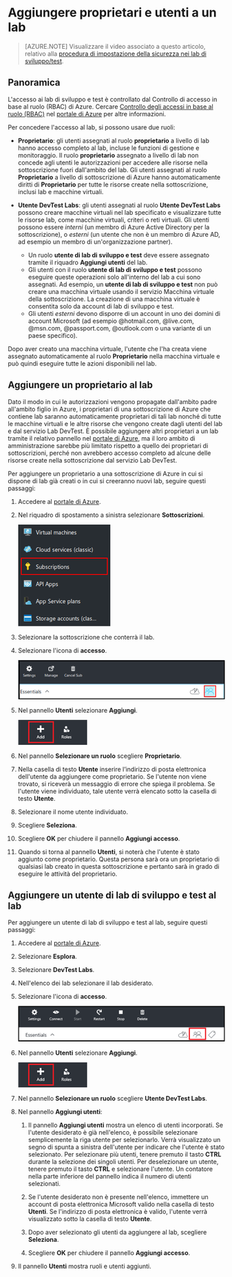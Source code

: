 <properties
	pageTitle="Aggiungere proprietari e utenti a un lab | Microsoft Azure"
	description="Aggiungere in modo sicuro un utente che non è incluso nella sottoscrizione del lab di sviluppo/test di Azure"
	services="devtest-lab,virtual-machines"
	documentationCenter="na"
	authors="tomarcher"
	manager="douge"
	editor=""/>

<tags
	ms.service="devtest-lab"
	ms.workload="na"
	ms.tgt_pltfrm="na"
	ms.devlang="na"
	ms.topic="article"
	ms.date="06/01/2016"
	ms.author="tarcher"/>

# Aggiungere proprietari e utenti a un lab

> [AZURE.NOTE] Visualizzare il video associato a questo articolo, relativo alla [procedura di impostazione della sicurezza nei lab di sviluppo/test](/documentation/videos/how-to-set-security-in-your-devtest-lab).

## Panoramica
L'accesso ai lab di sviluppo e test è controllato dal Controllo di accesso in base al ruolo (RBAC) di Azure. Cercare [Controllo degli accessi in base al ruolo (RBAC)](https://azure.microsoft.com/search/?q=role%20based%20access%20control) nel [portale di Azure](http://go.microsoft.com/fwlink/p/?LinkID=525040) per altre informazioni.


Per concedere l'accesso al lab, si possono usare due ruoli:

- **Proprietario**: gli utenti assegnati al ruolo **proprietario** a livello di lab hanno accesso completo al lab, incluse le funzioni di gestione e monitoraggio. Il ruolo **proprietario** assegnato a livello di lab non concede agli utenti le autorizzazioni per accedere alle risorse nella sottoscrizione fuori dall'ambito del lab. Gli utenti assegnati al ruolo **Proprietario** a livello di sottoscrizione di Azure hanno automaticamente diritti di **Proprietario** per tutte le risorse create nella sottoscrizione, inclusi lab e macchine virtuali.

-  **Utente DevTest Labs**: gli utenti assegnati al ruolo **Utente DevTest Labs** possono creare macchine virtuali nel lab specificato e visualizzare tutte le risorse lab, come macchine virtuali, criteri o reti virtuali. Gli utenti possono essere *interni* (un membro di Azure Active Directory per la sottoscrizione), o *esterni* (un utente che non è un membro di Azure AD, ad esempio un membro di un'organizzazione partner).
	-  Un ruolo **utente di lab di sviluppo e test** deve essere assegnato tramite il riquadro **Aggiungi utenti** del lab.
	-  Gli utenti con il ruolo **utente di lab di sviluppo e test** possono eseguire queste operazioni solo all'interno del lab a cui sono assegnati. Ad esempio, un **utente di lab di sviluppo e test** non può creare una macchina virtuale usando il servizio Macchina virtuale della sottoscrizione. La creazione di una macchina virtuale è consentita solo da account di lab di sviluppo e test.
	- Gli utenti *esterni* devono disporre di un account in uno dei domini di account Microsoft (ad esempio @hotmail.com, @live.com, @msn.com, @passport.com, @outlook.com o una variante di un paese specifico).
 
Dopo aver creato una macchina virtuale, l'utente che l'ha creata viene assegnato automaticamente al ruolo **Proprietario** nella macchina virtuale e può quindi eseguire tutte le azioni disponibili nel lab.

## Aggiungere un proprietario al lab

Dato il modo in cui le autorizzazioni vengono propagate dall'ambito padre all'ambito figlio in Azure, i proprietari di una sottoscrizione di Azure che contiene lab saranno automaticamente proprietari di tali lab nonché di tutte le macchine virtuali e le altre risorse che vengono create dagli utenti del lab e dal servizio Lab DevTest. È possibile aggiungere altri proprietari a un lab tramite il relativo pannello nel [portale di Azure](http://go.microsoft.com/fwlink/p/?LinkID=525040), ma il loro ambito di amministrazione sarebbe più limitato rispetto a quello dei proprietari di sottoscrizioni, perché non avrebbero accesso completo ad alcune delle risorse create nella sottoscrizione dal servizio Lab DevTest.

Per aggiungere un proprietario a una sottoscrizione di Azure in cui si dispone di lab già creati o in cui si creeranno nuovi lab, seguire questi passaggi:

1. Accedere al [portale di Azure](http://go.microsoft.com/fwlink/p/?LinkID=525040).

1. Nel riquadro di spostamento a sinistra selezionare **Sottoscrizioni**.

	![Collegamento a sottoscrizioni](./media/devtest-lab-add-devtest-user/subscriptions.png)
	
1. Selezionare la sottoscrizione che conterrà il lab.

1. Selezionare l'icona di **accesso**.

	![Utenti di accesso](./media/devtest-lab-add-devtest-user/access-users.png)

1. Nel pannello **Utenti** selezionare **Aggiungi**.

	![Add user](./media/devtest-lab-add-devtest-user/devtest-users-blade.png)

1. Nel pannello **Selezionare un ruolo** scegliere **Proprietario**.

1. Nella casella di testo **Utente** inserire l’indirizzo di posta elettronica dell'utente da aggiungere come proprietario. Se l'utente non viene trovato, si riceverà un messaggio di errore che spiega il problema. Se l'utente viene individuato, tale utente verrà elencato sotto la casella di testo **Utente**.

1. Selezionare il nome utente individuato.

1. Scegliere **Seleziona**.

1. Scegliere **OK** per chiudere il pannello **Aggiungi accesso**.

1. Quando si torna al pannello **Utenti**, si noterà che l'utente è stato aggiunto come proprietario. Questa persona sarà ora un proprietario di qualsiasi lab creato in questa sottoscrizione e pertanto sarà in grado di eseguire le attività del proprietario.

## Aggiungere un utente di lab di sviluppo e test al lab

Per aggiungere un utente di lab di sviluppo e test al lab, seguire questi passaggi:

1. Accedere al [portale di Azure](http://go.microsoft.com/fwlink/p/?LinkID=525040).

1. Selezionare **Esplora**.

1. Selezionare **DevTest Labs**.

1. Nell'elenco dei lab selezionare il lab desiderato.

1. Selezionare l'icona di **accesso**.

	![Accesso utente](./media/devtest-lab-add-devtest-user/devtest-lab-home-blade.png)

1. Nel pannello **Utenti** selezionare **Aggiungi**.

	![Add user](./media/devtest-lab-add-devtest-user/devtest-users-blade.png)

1. Nel pannello **Selezionare un ruolo** scegliere **Utente DevTest Labs**.

1. Nel pannello **Aggiungi utenti**:

	1. Il pannello **Aggiungi utenti** mostra un elenco di utenti incorporati. Se l'utente desiderato è già nell'elenco, è possibile selezionare semplicemente la riga utente per selezionarlo. Verrà visualizzato un segno di spunta a sinistra dell'utente per indicare che l'utente è stato selezionato. Per selezionare più utenti, tenere premuto il tasto **CTRL** durante la selezione dei singoli utenti. Per deselezionare un utente, tenere premuto il tasto **CTRL** e selezionare l'utente. Un contatore nella parte inferiore del pannello indica il numero di utenti selezionati.

	1. Se l'utente desiderato non è presente nell'elenco, immettere un account di posta elettronica Microsoft valido nella casella di testo **Utenti**. Se l'indirizzo di posta elettronica è valido, l'utente verrà visualizzato sotto la casella di testo **Utente**.

	1. Dopo aver selezionato gli utenti da aggiungere al lab, scegliere **Seleziona**.

	1. Scegliere **OK** per chiudere il pannello **Aggiungi accesso**.

1. Il pannello **Utenti** mostra ruoli e utenti aggiunti.

<!---HONumber=AcomDC_0629_2016-->